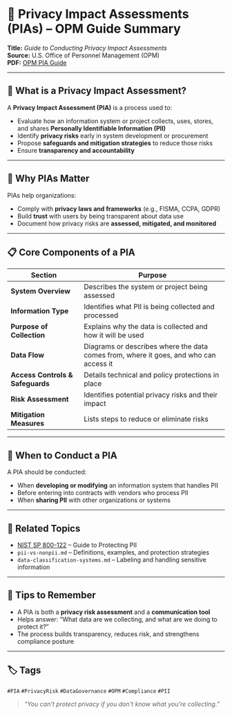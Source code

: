 # 🔎 Privacy Impact Assessments (PIAs) – OPM Guide Summary  
**Title:** *Guide to Conducting Privacy Impact Assessments*  
**Source:** U.S. Office of Personnel Management (OPM)  
**PDF:** [OPM PIA Guide](https://www.opm.gov/information-management/privacy-policy/privacy-references/piaguide.pdf)

---

## 🎯 What is a Privacy Impact Assessment?

A **Privacy Impact Assessment (PIA)** is a process used to:
- Evaluate how an information system or project collects, uses, stores, and shares **Personally Identifiable Information (PII)**
- Identify **privacy risks** early in system development or procurement
- Propose **safeguards and mitigation strategies** to reduce those risks
- Ensure **transparency and accountability**

---

## 🧠 Why PIAs Matter

PIAs help organizations:
- Comply with **privacy laws and frameworks** (e.g., FISMA, CCPA, GDPR)
- Build **trust** with users by being transparent about data use
- Document how privacy risks are **assessed, mitigated, and monitored**

---

## 📋 Core Components of a PIA

| Section | Purpose |
|--------|---------|
| **System Overview** | Describes the system or project being assessed |
| **Information Type** | Identifies what PII is being collected and processed |
| **Purpose of Collection** | Explains why the data is collected and how it will be used |
| **Data Flow** | Diagrams or describes where the data comes from, where it goes, and who can access it |
| **Access Controls & Safeguards** | Details technical and policy protections in place |
| **Risk Assessment** | Identifies potential privacy risks and their impact |
| **Mitigation Measures** | Lists steps to reduce or eliminate risks |

---

## 🔄 When to Conduct a PIA

A PIA should be conducted:
- When **developing or modifying** an information system that handles PII
- Before entering into contracts with vendors who process PII
- When **sharing PII** with other organizations or systems

---

## 🔗 Related Topics

- [NIST SP 800-122](https://nvlpubs.nist.gov/nistpubs/Legacy/SP/nistspecialpublication800-122.pdf) – Guide to Protecting PII  
- `pii-vs-nonpii.md` – Definitions, examples, and protection strategies  
- `data-classification-systems.md` – Labeling and handling sensitive information

---

## 🧠 Tips to Remember

- A PIA is both a **privacy risk assessment** and a **communication tool**  
- Helps answer: “What data are we collecting, and what are we doing to protect it?”  
- The process builds transparency, reduces risk, and strengthens compliance posture

---

## 🏷 Tags  
`#PIA` `#PrivacyRisk` `#DataGovernance` `#OPM` `#Compliance` `#PII`

> _“You can't protect privacy if you don't know what you're collecting.”_
